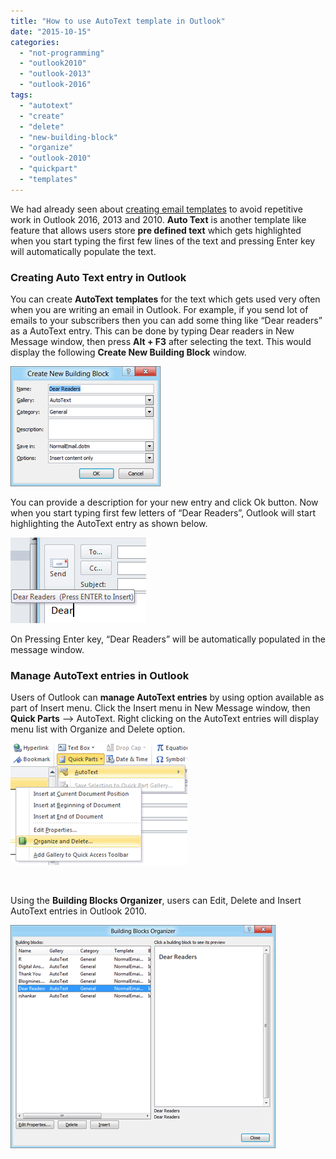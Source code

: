 ```yaml
---
title: "How to use AutoText template in Outlook"
date: "2015-10-15"
categories: 
  - "not-programming"
  - "outlook2010"
  - "outlook-2013"
  - "outlook-2016"
tags: 
  - "autotext"
  - "create"
  - "delete"
  - "new-building-block"
  - "organize"
  - "outlook-2010"
  - "quickpart"
  - "templates"
---
```


We had already seen about [creating email templates](http://blogmines.com/blog/2011/12/01/how-to-create-email-templates-in-outlook-2010/) to avoid repetitive work in Outlook 2016, 2013 and 2010. **Auto Text** is another template like feature that allows users store **pre defined text** which gets highlighted when you start typing the first few lines of the text and pressing Enter key will automatically populate the text.

### **Creating Auto Text entry in Outlook**

You can create **AutoText** **templates** for the text which gets used very often when you are writing an email in Outlook. For example, if you send lot of emails to your subscribers then you can add some thing like “Dear readers” as a AutoText entry. This can be done by typing Dear readers in New Message window, then press **Alt + F3** after selecting the text. This would display the following **Create New Building Block** window.

[![Create New Building Block](images/image_thumb89.png "Create New Building Block")](http://blogmines.com/blog/wp-content/uploads/2011/12/image89.png)

You can provide a description for your new entry and click Ok button. Now when you start typing first few letters of “Dear Readers”, Outlook will start highlighting the AutoText entry as shown below.

[![Example AutoText Entry](images/image_thumb90.png "Example AutoText Entry")](http://blogmines.com/blog/wp-content/uploads/2011/12/image90.png)

On Pressing Enter key, “Dear Readers” will be automatically populated in the message window.

### **Manage AutoText entries in Outlook**

Users of Outlook can **manage AutoText entries** by using option available as part of Insert menu. Click the Insert menu in New Message window, then **Quick Parts** –> AutoText. Right clicking on the AutoText entries will display menu list with Organize and Delete option.

[![Organize and Delete ](images/image_thumb91.png "Organize and Delete ")](http://blogmines.com/blog/wp-content/uploads/2011/12/image91.png)

 

Using the **Building Blocks Organizer**, users can Edit, Delete and Insert AutoText entries in Outlook 2010.

[![Building Blocks Organizer](images/image_thumb92.png "Building Blocks Organizer")](http://blogmines.com/blog/wp-content/uploads/2011/12/image92.png)
